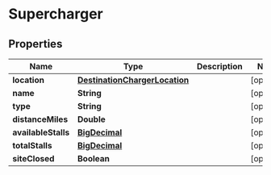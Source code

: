 # Supercharger

## Properties
Name | Type | Description | Notes
------------ | ------------- | ------------- | -------------
**location** | [**DestinationChargerLocation**](DestinationChargerLocation.md) |  |  [optional]
**name** | **String** |  |  [optional]
**type** | **String** |  |  [optional]
**distanceMiles** | **Double** |  |  [optional]
**availableStalls** | [**BigDecimal**](BigDecimal.md) |  |  [optional]
**totalStalls** | [**BigDecimal**](BigDecimal.md) |  |  [optional]
**siteClosed** | **Boolean** |  |  [optional]
